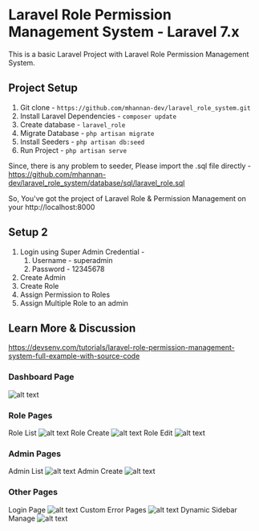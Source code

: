 # Laravel Role Permission Management System - Laravel 7.x

This is a basic Laravel Project with Laravel Role Permission Management System. 

## Project Setup 
1. Git clone - `https://github.com/mhannan-dev/laravel_role_system.git`
1. Install Laravel Dependencies - `composer update`
1. Create database - `laravel_role`
1. Migrate Database - `php artisan migrate`
1. Install Seeders - `php artisan db:seed`
1. Run Project - `php artisan serve`

Since, there is any problem to seeder, Please import the .sql file directly - https://github.com/mhannan-dev/laravel_role_system/database/sql/laravel_role.sql

So, You've got the project of Laravel Role & Permission Management on your http://localhost:8000

## Setup 2
1. Login using Super Admin Credential - 
    1. Username - superadmin
    1. Password - 12345678
1. Create Admin
1. Create Role
1. Assign Permission to Roles
1. Assign Multiple Role to an admin

## Learn More & Discussion
https://devsenv.com/tutorials/laravel-role-permission-management-system-full-example-with-source-code



### Dashboard Page
![alt text][dashboardImage]

### Role Pages
Role List
![alt text][roleListImage]
Role Create
![alt text][roleCreateImage]
Role Edit
![alt text][roleEditImage]

### Admin Pages
Admin List
![alt text][adminListImage]
Admin Create
![alt text][adminCreateImage]

### Other Pages
Login Page
![alt text][adminLoginImage]
Custom Error Pages
![alt text][errorPageImage]
Dynamic Sidebar Manage
![alt text][sidebarDyanamic]



[dashboardImage]: https://i.ibb.co/WyxWFp7/1-Laravel-Role-Dashboard.png "Dashboard Page Laravel Role Management"
[roleListImage]: https://i.ibb.co/80jM3Q7/2-Laravel-Manage-Roles.png "2-Laravel-Manage-Roles"
[roleCreateImage]: https://i.ibb.co/kgM1ShW/3-Laravel-Role-Create.png "3-Laravel-Role-Create"
[roleEditImage]: https://i.ibb.co/b6jNPFr/4-Laravel-Role-Edit.png "4-Laravel-Role-Edit"
[adminListImage]: https://i.ibb.co/xY2N6Qd/5-Laravel-Admin-Manage.png "5-Laravel-Admin-Manage"
[adminCreateImage]: https://i.ibb.co/Drcn6Xn/6-Laravel-Admin-Create.png "6-Laravel-Admin-Create"
[adminLoginImage]: https://i.ibb.co/4g4vs4g/7-Login-Page.png "7-Login-Page"
[errorPageImage]: https://i.ibb.co/HYcvRH4/8-Error-Page-Handle.png "8 - Error Page Handling"
[sidebarDyanamic]: https://i.ibb.co/Jpq6X8x/9-Sidebar-Manage-Dynamically.png "9-Sidebar-Manage-Dynamically"
